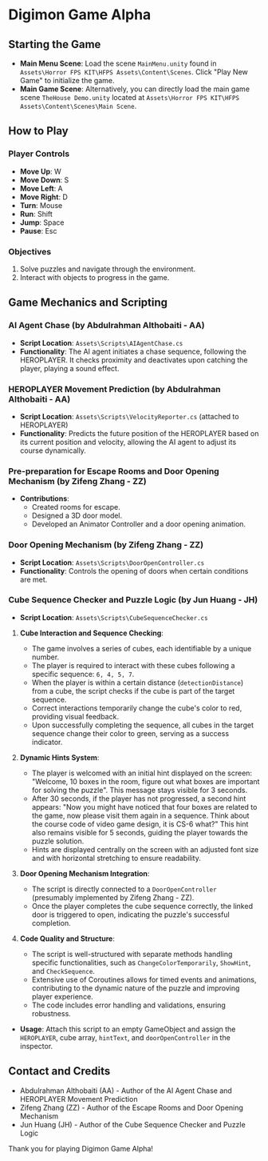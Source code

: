 # Digimon Game Alpha

## Starting the Game
- **Main Menu Scene**: Load the scene `MainMenu.unity` found in `Assets\Horror FPS KIT\HFPS Assets\Content\Scenes`. Click "Play New Game" to initialize the game.
- **Main Game Scene**: Alternatively, you can directly load the main game scene `TheHouse Demo.unity` located at `Assets\Horror FPS KIT\HFPS Assets\Content\Scenes\Main Scene`.

## How to Play
### Player Controls
- **Move Up**: W
- **Move Down**: S
- **Move Left**: A
- **Move Right**: D
- **Turn**: Mouse
- **Run**: Shift
- **Jump**: Space
- **Pause**: Esc

### Objectives
1. Solve puzzles and navigate through the environment.
2. Interact with objects to progress in the game.

## Game Mechanics and Scripting

### AI Agent Chase (by Abdulrahman Althobaiti - AA)
- **Script Location**: `Assets\Scripts\AIAgentChase.cs`
- **Functionality**: The AI agent initiates a chase sequence, following the HEROPLAYER. It checks proximity and deactivates upon catching the player, playing a sound effect.

### HEROPLAYER Movement Prediction (by Abdulrahman Althobaiti - AA)
- **Script Location**: `Assets\Scripts\VelocityReporter.cs` (attached to HEROPLAYER)
- **Functionality**: Predicts the future position of the HEROPLAYER based on its current position and velocity, allowing the AI agent to adjust its course dynamically.

### Pre-preparation for Escape Rooms and Door Opening Mechanism (by Zifeng Zhang - ZZ)
- **Contributions**: 
  - Created rooms for escape.
  - Designed a 3D door model.
  - Developed an Animator Controller and a door opening animation.

### Door Opening Mechanism (by Zifeng Zhang - ZZ)
- **Script Location**: `Assets\Scripts\DoorOpenController.cs`
- **Functionality**: Controls the opening of doors when certain conditions are met.

### Cube Sequence Checker and Puzzle Logic (by Jun Huang - JH)
- **Script Location**: `Assets\Scripts\CubeSequenceChecker.cs`
1. **Cube Interaction and Sequence Checking**: 
    - The game involves a series of cubes, each identifiable by a unique number.
    - The player is required to interact with these cubes following a specific sequence: `6, 4, 5, 7`.
    - When the player is within a certain distance (`detectionDistance`) from a cube, the script checks if the cube is part of the target sequence.
    - Correct interactions temporarily change the cube's color to red, providing visual feedback.
    - Upon successfully completing the sequence, all cubes in the target sequence change their color to green, serving as a success indicator.

2. **Dynamic Hints System**:
    - The player is welcomed with an initial hint displayed on the screen: "Welcome, 10 boxes in the room, figure out what boxes are important for solving the puzzle". This message stays visible for 3 seconds.
    - After 30 seconds, if the player has not progressed, a second hint appears: "Now you might have noticed that four boxes are related to the game, now please visit them again in a sequence. Think about the course code of video game design, it is CS-6 what?" This hint also remains visible for 5 seconds, guiding the player towards the puzzle solution.
    - Hints are displayed centrally on the screen with an adjusted font size and with horizontal stretching to ensure readability.

3. **Door Opening Mechanism Integration**:
    - The script is directly connected to a `DoorOpenController` (presumably implemented by Zifeng Zhang - ZZ).
    - Once the player completes the cube sequence correctly, the linked door is triggered to open, indicating the puzzle's successful completion.

4. **Code Quality and Structure**:
    - The script is well-structured with separate methods handling specific functionalities, such as `ChangeColorTemporarily`, `ShowHint`, and `CheckSequence`.
    - Extensive use of Coroutines allows for timed events and animations, contributing to the dynamic nature of the puzzle and improving player experience.
    - The code includes error handling and validations, ensuring robustness.

- **Usage**: Attach this script to an empty GameObject and assign the `HEROPLAYER`, cube array, `hintText`, and `doorOpenController` in the inspector.

## Contact and Credits
- Abdulrahman Althobaiti (AA) - Author of the AI Agent Chase and HEROPLAYER Movement Prediction 
- Zifeng Zhang (ZZ) - Author of the Escape Rooms and Door Opening Mechanism
- Jun Huang (JH) - Author of the Cube Sequence Checker and Puzzle Logic

Thank you for playing Digimon Game Alpha!
